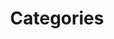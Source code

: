 ---
layout: page
title: Categories
permalink: /categories/
icon: "fas fa-list-alt"
navigation_weight: 1
---